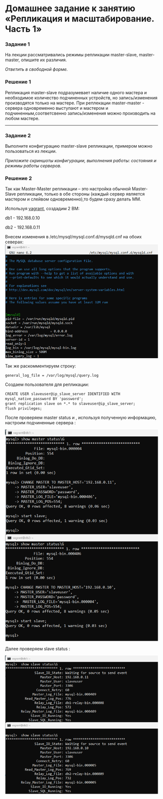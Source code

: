 # Домашнее задание к занятию «Репликация и масштабирование. Часть 1»


### Задание 1

На лекции рассматривались режимы репликации master-slave, master-master, опишите их различия.

*Ответить в свободной форме.*
### Решение 1

Репликация master-slave подразумевает наличие одного мастера и необходимое количество подчиненных устройств, но запись/изменения производятся только на мастере. 
При реплекации master-master - сервера одновременно выступают и мастером и подчиненным,соответсвенно запись/изменения можно производить на любом мастере.

---

### Задание 2

Выполните конфигурацию master-slave репликации, примером можно пользоваться из лекции.

*Приложите скриншоты конфигурации, выполнения работы: состояния и режимы работы серверов.*

### Решение 2

Так как Master-Master репликации – это настройка обычной Master-Slave репликации, только в обе стороны (каждый сервер является мастером и слейвом одновременно),то будем сразу делать ММ.

Используя [vagrant](./vagrantfile), создадим 2 ВМ:

db1 - 192.168.0.10 

db2 - 192.168.0.11 

Внесем изменения в /etc/mysql/mysql.conf.d/mysqld.cnf на обоих северах:
![1.png](./1.png)

Так же раскомментируем строку:
```
general_log_file = /var/log/mysql/query.log
```
Создаем пользователя для репликации:

```
CREATE USER slaveuser@ip_slave_server IDENTIFIED WITH mysql_native_password BY 'password';
grant replication slave on *.* to slaveuser@ip_slave_server;
flush privileges;

```
После проверяем master status и , используя полученную информацию,   настроим подчиненные сервера :

![2.png](./2.png)

Далее проверяем slave status :

![3.png](./3.png)
